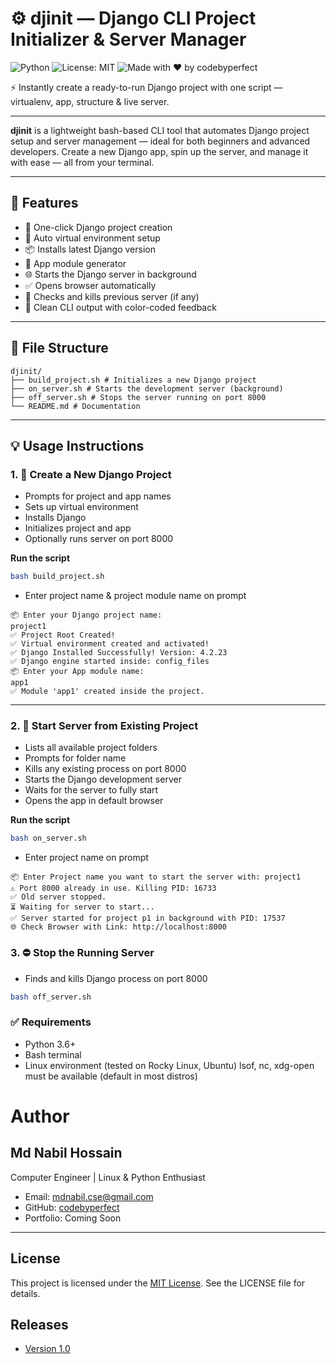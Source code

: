 # ⚙️ djinit — Django CLI Project Initializer & Server Manager
![Python](https://img.shields.io/badge/python-3.6%2B-blue)
![License: MIT](https://img.shields.io/badge/License-MIT-yellow.svg)
![Made with ❤️ by codebyperfect](https://img.shields.io/badge/Made%20with-%E2%9D%A4%EF%B8%8F%20by%20codebyperfect-001f3f)

⚡ Instantly create a ready-to-run Django project with one script — virtualenv, app, structure &amp; live server.

---
**djinit** is a lightweight bash-based CLI tool that automates Django project setup and server management — ideal for both beginners and advanced developers. Create a new Django app, spin up the server, and manage it with ease — all from your terminal.

---

## 🚀 Features

- 🔧 One-click Django project creation
- 🧱 Auto virtual environment setup
- 📦 Installs latest Django version
- 🧠 App module generator
- 🌐 Starts the Django server in background
- ✅ Opens browser automatically
- 🔄 Checks and kills previous server (if any)
- 🧪 Clean CLI output with color-coded feedback

---

## 📁 File Structure
```
djinit/
├── build_project.sh # Initializes a new Django project
├── on_server.sh # Starts the development server (background)
├── off_server.sh # Stops the server running on port 8000
└── README.md # Documentation
```

---
## 💡 Usage Instructions

### 1. 🔧 Create a New Django Project
- Prompts for project and app names
- Sets up virtual environment
- Installs Django
- Initializes project and app
- Optionally runs server on port 8000

**Run the script**

```bash
bash build_project.sh
```
- Enter project name & project module name on prompt
```
📦 Enter your Django project name:
project1
✅ Project Root Created!
✅ Virtual environment created and activated!
✅ Django Installed Successfully! Version: 4.2.23
✅ Django engine started inside: config_files
📦 Enter your App module name:
app1
✅ Module 'app1' created inside the project.
```
---

### 2. 🚀 Start Server from Existing Project
- Lists all available project folders
- Prompts for folder name
- Kills any existing process on port 8000
- Starts the Django development server
- Waits for the server to fully start
- Opens the app in default browser

**Run the script**
```bash
bash on_server.sh
```
- Enter project name on prompt
```
📦 Enter Project name you want to start the server with: project1
⚠️ Port 8000 already in use. Killing PID: 16733
✅ Old server stopped.
⏳ Waiting for server to start...
✅ Server started for project p1 in background with PID: 17537
🌐 Check Browser with Link: http://localhost:8000

```

### 3. ⛔ Stop the Running Server
- Finds and kills Django process on port 8000

```bash
bash off_server.sh
```


### ✅ Requirements
- Python 3.6+
- Bash terminal
- Linux environment (tested on Rocky Linux, Ubuntu) lsof, nc, xdg-open must be available (default in most distros)

# Author
## Md Nabil Hossain
Computer Engineer | Linux & Python Enthusiast
- Email: mdnabil.cse@gmail.com
- GitHub: [codebyperfect](https://github.com/codebyperfect)
- Portfolio: Coming Soon
---

## License
This project is licensed under the [MIT License](LICENSE). See the LICENSE file for details.

## Releases
- [Version 1.0](https://github.com/codebyperfect/djinit/releases/tag/v1.0.0)
